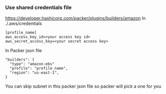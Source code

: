 ### Use shared credentials file
https://developer.hashicorp.com/packer/plugins/builders/amazon
In ./.aws/credentials
```code
[profile_name]
aws_access_key_id=<your access key id>
aws_secret_access_key=<your secret access key>
```
In Packer json file
```code
"builders": {
  "type": "amazon-ebs"
  "profile": "profile_name",
  "region": "us-east-1",
}
```

You can skip subnet in this packer json file so packer will pick a one for you

